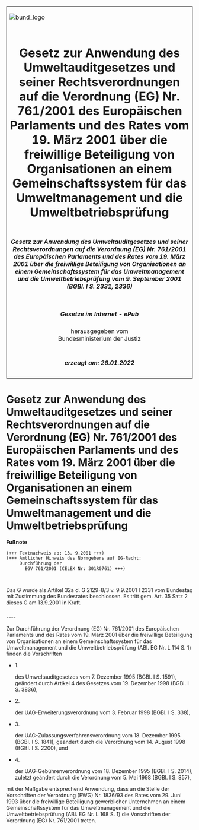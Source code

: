 <span id="DECKBLATT.html"></span>

<table border="0" frame="border" width="100%">

<tr valign="top">

<td align="left">

![bund\_logo](BfJ_2021_Web_de_de.gif)

</td>

<td align="right">

 

</td>

</tr>

<tr align="center" valign="middle">

<td colspan="2">

# Gesetz zur Anwendung des Umweltauditgesetzes und seiner Rechtsverordnungen auf die Verordnung (EG) Nr. 761/2001 des Europäischen Parlaments und des Rates vom 19. März 2001 über die freiwillige Beteiligung von Organisationen an einem Gemeinschaftssystem für das Umweltmanagement und die Umweltbetriebsprüfung

</td>

</tr>

<tr align="center" valign="middle">

<td colspan="2">

##### Gesetz zur Anwendung des Umweltauditgesetzes und seiner Rechtsverordnungen auf die Verordnung (EG) Nr. 761/2001 des Europäischen Parlaments und des Rates vom 19. März 2001 über die freiwillige Beteiligung von Organisationen an einem Gemeinschaftssystem für das Umweltmanagement und die Umweltbetriebsprüfung vom 9. September 2001 (BGBl. I S. 2331, 2336)

</td>

</tr>

<tr align="center" valign="middle">

<td colspan="2">

  
  

##### Gesetze im Internet - ePub  
  
herausgegeben vom  
Bundesministerium der Justiz

</td>

</tr>

<tr align="center" valign="bottom">

<td colspan="2">

  
  

##### erzeugt am: 26.01.2022

</td>

</tr>

</table>

<span id="BJNR233600001.html"></span>

# Gesetz zur Anwendung des Umweltauditgesetzes und seiner Rechtsverordnungen auf die Verordnung (EG) Nr. 761/2001 des Europäischen Parlaments und des Rates vom 19. März 2001 über die freiwillige Beteiligung von Organisationen an einem Gemeinschaftssystem für das Umweltmanagement und die Umweltbetriebsprüfung

<div>

  
**Fußnote**

<div class="jnhtml">

<div>

<div class="jurAbsatz">

  

``` 
(+++ Textnachweis ab: 13. 9.2001 +++)
(+++ Amtlicher Hinweis des Normgebers auf EG-Recht:
     Durchführung der
       EGV 761/2001 (CELEX Nr: 301R0761) +++)

 
```

Das G wurde als Artikel 32a d. G 2129-8/3 v. 9.9.2001 I 2331 vom
Bundestag mit Zustimmung des Bundesrates beschlossen. Es tritt gem. Art.
35 Satz 2 dieses G am 13.9.2001 in Kraft.

</div>

</div>

</div>

</div>

<span id="BJNR233600001BJNE000100305.html"></span>

###   
\----

<div>

<div class="jnhtml">

<div>

<div class="jurAbsatz">

Zur Durchführung der Verordnung (EG) Nr. 761/2001 des Europäischen
Parlaments und des Rates vom 19. März 2001 über die freiwillige
Beteiligung von Organisationen an einem Gemeinschaftssystem für das
Umweltmanagement und die Umweltbetriebsprüfung (ABl. EG Nr. L 114 S. 1)
finden die Vorschriften

  - 1\.
    
    <div style="">
    
    des Umweltauditgesetzes vom 7. Dezember 1995 (BGBl. I S. 1591),
    geändert durch Artikel 4 des Gesetzes vom 19. Dezember 1998 (BGBl.
    I S. 3836),
    
    </div>

  - 2\.
    
    <div style="">
    
    der UAG-Erweiterungsverordnung vom 3. Februar 1998 (BGBl. I S. 338),
    
    </div>

  - 3\.
    
    <div style="">
    
    der UAG-Zulassungsverfahrensverordnung vom 18. Dezember 1995 (BGBl.
    I S. 1841), geändert durch die Verordnung vom 14. August 1998 (BGBl.
    I S. 2200), und
    
    </div>

  - 4\.
    
    <div style="">
    
    der UAG-Gebührenverordnung vom 18. Dezember 1995 (BGBl. I S. 2014),
    zuletzt geändert durch die Verordnung vom 5. Mai 1998 (BGBl. I S.
    857),
    
    </div>

mit der Maßgabe entsprechend Anwendung, dass an die Stelle der
Vorschriften der Verordnung (EWG) Nr. 1836/93 des Rates vom 29. Juni
1993 über die freiwillige Beteiligung gewerblicher Unternehmen an einem
Gemeinschaftssystem für das Umweltmanagement und die
Umweltbetriebsprüfung (ABl. EG Nr. L 168 S. 1) die Vorschriften der
Verordnung (EG) Nr. 761/2001 treten.

</div>

</div>

</div>

</div>
